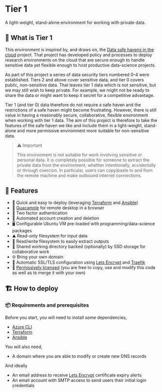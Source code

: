 # Tier 1

A light-weight, stand-alone environment for working with private data.

## 🤔 What is Tier 1

This environment is inspired by, and draws on, the [Data safe havens in the
cloud](https://www.turing.ac.uk/research/research-projects/data-safe-havens-cloud)
project. That project has developed policy and processes to deploy research
environments on the cloud that are secure enough to handle sensitive data yet
flexible enough to host productive data-science projects.

As part of this project a series of data security tiers numbered 0–4 were
established. Tiers 2 and above cover sensitive data, and tier 0 covers public,
non-sensitive data. That leaves tier 1 data which is not sensitive, but we may
still wish to keep private. For example, we might not be ready to share the data
or might want to keep it secret for a competitive advantage.

Tier 1 (and tier 0) data therefore do not require a safe haven and the
restrictions of a safe haven might become frustrating. However, there is still
value in having a reasonably secure, collaborative, flexible environment when
working with tier 1 data. The aim of this project is therefore to take the
features of the safe haven we like and include them in a light-weight,
stand-alone and more permissive environment more suitable for non-sensitive
data.

> ⚠️ Important
>
> This environment is not suitable for work involving sensitive or personal
> data. It is completely possible for someone to extract the private data from
> the environment, whether intentionally, accidentally or through coercion. In
> particular, users can copy/paste to and from the remote machine and make
> outbound internet connections.

## 🚀 Features

- 🚅 Quick and easy to deploy (leveraging [Terraform](https://www.terraform.io/)
  and [Ansible](https://www.ansible.com/))
- 🥑 [Guacamole](https://guacamole.apache.org/) for remote desktop in a browser
- 🔐 Two factor authentication
- 🤖 Automated account creation and deletion
- 🖥️ Configurable Ubuntu VM pre-loaded with programming/data-science packages
- ⛰️ Read-only filesystem for input data
- 🚪 Read/write filesystem to easily extract outputs
- 🤝 Shared working directory backed (optionally) by SSD storage for
  collaborative work
- 🌐 Bring your own domain
- 🔑 Automatic SSL/TLS configuration using [Lets
  Encrypt](https://letsencrypt.org/) and [Traefik](https://traefik.io/)
- 🤝 [Permissively licensed](./LICENSE) (you are free to copy, use and modify this
  code as well as to merge it with your own)

## 🏗️ How to deploy

### 📦 Requirements and prerequisites

Before you start, you will need to install some dependencies,

- [Azure CLI](https://docs.microsoft.com/en-us/cli/azure/install-azure-cli)
- [Terraform](https://learn.hashicorp.com/tutorials/terraform/install-cli)
- [Ansible](https://docs.ansible.com/ansible/latest/installation_guide/intro_installation.html)

You will also need,

- A domain where you are able to modify or create new DNS records

And ideally

- An email address to receive [Lets Encrypt](https://letsencrypt.org/)
  certificate expiry alerts
- An email account with SMTP access to send users their initial login
  credentials
